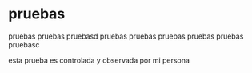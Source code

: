 # pruebas
pruebas
pruebas
pruebasd
pruebas
pruebas
pruebas
pruebas
pruebas
pruebasc

esta prueba es controlada y observada por mi persona